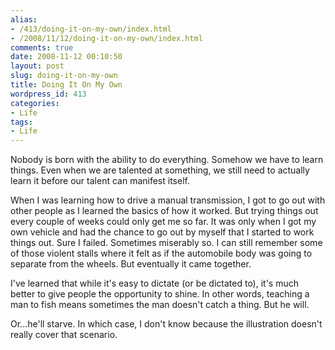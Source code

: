 ```yaml
---
alias:
- /413/doing-it-on-my-own/index.html
- /2008/11/12/doing-it-on-my-own/index.html
comments: true
date: 2008-11-12 00:10:50
layout: post
slug: doing-it-on-my-own
title: Doing It On My Own
wordpress_id: 413
categories:
- Life
tags:
- Life
---
```


Nobody is born with the ability to do everything.  Somehow we have to learn things.  Even when we are talented at something, we still need to actually learn it before our talent can manifest itself.

When I was learning how to drive a manual transmission, I got to go out with other people as I learned the basics of how it worked.  But trying things out every couple of weeks could only get me so far.  It was only when I got my own vehicle and had the chance to go out by myself that I started to work things out.  Sure I failed.  Sometimes miserably so.  I can still remember some of those violent stalls where it felt as if the automobile body was going to separate from the wheels.  But eventually it came together.

I've learned that while it's easy to dictate (or be dictated to), it's much better to give people the opportunity to shine.  In other words, teaching a man to fish means sometimes the man doesn't catch a thing.  But he will.  

Or...he'll starve.  In which case, I don't know because the illustration doesn't really cover that scenario.
